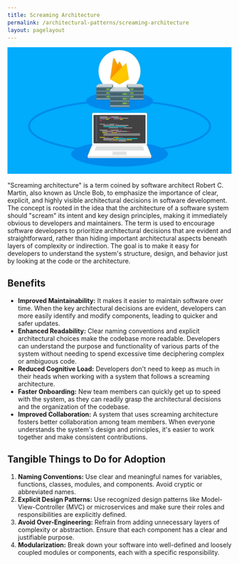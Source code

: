 ```yaml
---
title: Screaming Architecture
permalink: /architectural-patterns/screaming-architecture
layout: pagelayout
---
```

![Screaming Architecture"](../../pictures/Screaming%20architecture1.png)

"Screaming architecture" is a term coined by software architect Robert C. Martin, also known as Uncle Bob, to emphasize the importance of clear, explicit, and highly visible architectural decisions in software development. The concept is rooted in the idea that the architecture of a software system should "scream" its intent and key design principles, making it immediately obvious to developers and maintainers. The term is used to encourage software developers to prioritize architectural decisions that are evident and straightforward, rather than hiding important architectural aspects beneath layers of complexity or indirection. The goal is to make it easy for developers to understand the system's structure, design, and behavior just by looking at the code or the architecture.

## Benefits

- **Improved Maintainability:** It makes it easier to maintain software over time. When the key architectural decisions are evident, developers can more easily identify and modify components, leading to quicker and safer updates.
- **Enhanced Readability:** Clear naming conventions and explicit architectural choices make the codebase more readable. Developers can understand the purpose and functionality of various parts of the system without needing to spend excessive time deciphering complex or ambiguous code.
- **Reduced Cognitive Load:** Developers don't need to keep as much in their heads when working with a system that follows a screaming architecture.
- **Faster Onboarding:** New team members can quickly get up to speed with the system, as they can readily grasp the architectural decisions and the organization of the codebase.
- **Improved Collaboration:** A system that uses screaming architecture fosters better collaboration among team members. When everyone understands the system's design and principles, it's easier to work together and make consistent contributions.

## Tangible Things to Do for Adoption

1. **Naming Conventions:** Use clear and meaningful names for variables, functions, classes, modules, and components. Avoid cryptic or abbreviated names.
2. **Explicit Design Patterns:** Use recognized design patterns like Model-View-Controller (MVC) or microservices and make sure their roles and responsibilities are explicitly defined.
3. **Avoid Over-Engineering:** Refrain from adding unnecessary layers of complexity or abstraction. Ensure that each component has a clear and justifiable purpose.
4. **Modularization:** Break down your software into well-defined and loosely coupled modules or components, each with a specific responsibility.
